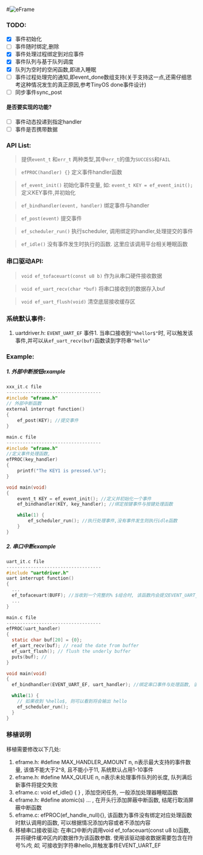#![eFrame](https://user-images.githubusercontent.com/10429180/49326322-6810f080-f58b-11e8-9626-155110837811.png) 
### TODO:
 - [X] 事件初始化 
 - [ ] 事件随时绑定,删除
 - [X] 事件处理过程绑定到对应事件 
 - [X] 事件队列与基于队列调度 
 - [X] 队列为空时的空闲函数,即进入睡眠 
 - [ ] 事件过程处理完的通知,即event_done数组支持(关于支持这一点,还需仔细思考这种情况发生的真正原因,参考TinyOS done事件设计)
 - [ ] 同步事件sync_post
#### 是否要实现的功能?
 - [ ] 事件动态投递到指定handler
 - [ ] 事件是否携带数据

### API List:
> 提供`event_t` 和`err_t` 两种类型,其中`err_t`的值为`SUCCESS`和`FAIL`

> `efPROC(handler) {}` 定义事件handler函数

> `ef_event_init()` 初始化事件变量, 如: `event_t KEY = ef_event_init();` 定义KEY事件,并初始化

> `ef_bindhandler(event, handler)` 绑定事件与handler

> `ef_post(event)` 提交事件

> `ef_scheduler_run()` 执行scheduler, 调用绑定的handler,处理提交的事件

> `ef_idle()` 没有事件发生时执行的函数. 这里应该调用平台相关睡眠函数

### 串口驱动API:
> `void ef_tofaceuart(const u8 b)` 作为从串口硬件接收数据

> `void ef_uart_recv(char *buf)` 将串口接收到的数据存入buf

> `void ef_uart_flush(void)` 清空底层接收缓存区


### 系统默认事件:
1. uartdriver.h: `EVENT_UART_EF` 事件1. 当串口接收到`"%hellor$"`时, 可以触发该事件,并可以从`ef_uart_recv(buf)`函数读到字符串`"hello"`


### Example: 
##### 1. 外部中断按钮example 
```C 
xxx_it.c file
-----------------------------------
#include "eframe.h"
// 外部中断函数
external interrupt function()
{
    ef_post(KEY); //提交事件
}

main.c file
-----------------------------------
#include "eframe.h"
//定义事件处理函数,
efPROC(key_handler)
{
    printf("The KEY1 is pressed.\n");
}

void main(void)
{
    event_t KEY = ef_event_init(); //定义并初始化一个事件
    ef_bindhandler(KEY, key_handler); //绑定按键事件与按键处理函数

    while(1) {
        ef_scheduler_run(); //执行处理事件,没有事件发生则执行idle函数
    }
}
```
##### 2. 串口中断example 
```C
uart_it.c file
-----------------------------------
#include "uartdriver.h"
uart interrupt function()
{
  ...
  ef_tofaceuart(BUFF); //当收到一个完整的% $组合时, 该函数内会提交EVENT_UART_EF事件
  ...
}

main.c file
-----------------------------------
efPROC(uart_handler)
{
  static char buf[20] = {0};
  ef_uart_recv(buf); // read the date from buffer
  ef_uart_flush(); // flush the underly buffer
  puts(buf); //
}

void main(void)
{
  ef_bindhandler(EVENT_UART_EF, uart_handler); //绑定串口事件与处理函数, 该事件为内置事件,不需要定义

  while(1) {
    // 如果收到 %hello$, 则可以看到将会输出 hello
    ef_scheduler_run();
  }
}
```

### 移植说明
移植需要修改以下几处:
1. eframe.h: #define MAX_HANDLER_AMOUNT n, n表示最大支持的事件数量, 该值不能大于2^8, 且不能小于11, 系统默认占用1-10事件
2. eframe.h: #define MAX_QUEUE n, n表示未处理事件队列的长度, 队列满后新事件将提交失败
3. eframe.c: void ef_idle() { } , 添加空闲任务, 一般添加处理器睡眠函数
4. eframe.h: #define atomic(s) ... , 在开头行添加屏蔽中断函数, 结尾行取消屏蔽中断函数
5. eframe.c: efPROC(ef_handle_null){}, 该函数为事件没有绑定对应处理函数时默认调用的函数, 可以根据情况添加内容或者不添加内容
6. 移植串口接收驱动: 在串口中断内调用void ef_tofaceuart(const u8 b)函数, 并将硬件缓冲区内的数据作为该函数参数. 使用该驱动接收数据需要包含在符号%$内,如%hello$, 可接收到字符串hello,并触发事件EVENT_UART_EF

